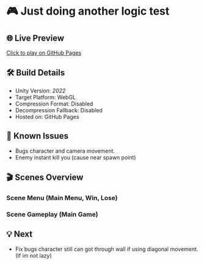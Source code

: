 # 🎮 Just doing another logic test

## 🌐 Live Preview
[Click to play on GitHub Pages](https://nura0610.github.io/Test-Game-2/)

## 🛠️ Build Details
- Unity Version: *2022*
- Target Platform: WebGL
- Compression Format: Disabled
- Decompression Fallback: Disabled
- Hosted on: GitHub Pages

## 🐞 Known Issues
- Bugs character and camera movement.
- Enemy instant kill you (cause near spawn point)
  
## 🎬 Scenes Overview

### Scene Menu (Main Menu, Win, Lose)
### Scene Gameplay (Main Game)

## 💡 Next
- Fix bugs character still can got through wall if using diagonal movement. (If im not lazy)
